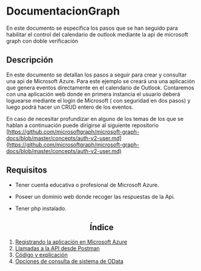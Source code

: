 # DocumentacionGraph
En este documento se especifica los pasos que se han seguido para habilitar el control del calendario de outlook mediante la api de microsoft graph con doble verificación

## Descripción
En este documento se detallan los pasos a seguir para crear y consultar una api de Microsoft Azure. Para este ejemplo se creará una una aplicación que genera eventos directamente en el calendario de Outlook. Contaremos con una aplicación web donde en primera instancia el usuario deberá loguearse mediante el login de Microsoft ( con seguridad en dos pasos) y luego podrá hacer un CRUD entero de los eventos.

En caso de necesitar profundizar en alguno de los temas de los que se hablan a continuación puede dirigirse al siguiente  repositorio [https://github.com/microsoftgraph/microsoft-graph-docs/blob/master/concepts/auth-v2-user.md](https://github.com/microsoftgraph/microsoft-graph-docs/blob/master/concepts/auth-v2-user.md)

## Requisitos

- Tener cuenta educativa o profesional de Microsoft Azure.

- Poseer un dominio web donde recoger las respuestas de la Api.

- Tener php instalado.

## <h2 style="text-align:center">Índice</h2>
1. [Registrando la aplicación en Microsoft Azure](https://github.com/alejandroasc96/DocumentacionGraph/blob/master/calendarApiSample/resgistroAplicacionAzure.md)
2. [Llamadas a la API desde Postman](https://github.com/alejandroasc96/DocumentacionGraph/tree/master/PostmanCalls)
3. [Código y explicación](https://github.com/alejandroasc96/DocumentacionGraph/tree/master/calendarApiSample)
4. [Opciones de consulta de sistema de OData](https://github.com/alejandroasc96/DocumentacionGraph/blob/master/PostmanCalls/ConsultasApiMicrosoft.md)







